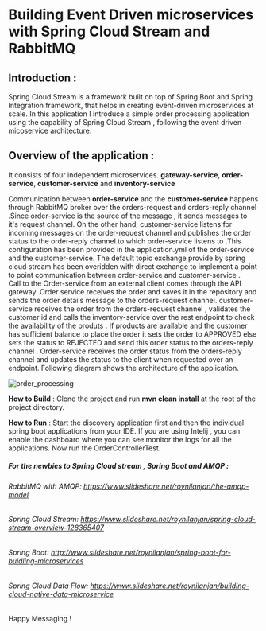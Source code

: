 # Building Event Driven microservices with Spring Cloud Stream and RabbitMQ

## Introduction :

Spring Cloud Stream is a framework built on top of Spring Boot and Spring Integration framework,  that helps in creating event-driven microservices at scale.
In this application I introduce a simple order processing application using the capability of Spring Cloud Stream , following the  event driven micoservice architecture. 
## Overview of the application : 
It consists of four independent microservices. 
**gateway-service**,
**order-service**,
**customer-service** and 
**inventory-service**

Communication between **order-service** and the **customer-service** happens through RabbitMQ broker over the orders-request and orders-reply channel .Since order-service is the source of the message ,
it sends messages to it's request channel. On the other hand, customer-service
listens for incoming messages on the order-request channel and publishes the order status to the order-reply channel to which order-service listens to .This configuration has been provided in the application.yml of the order-service and the customer-service.  The default topic exchange provide by  spring cloud stream has been overidden with direct exchange to implement a point to point communication between order-service and customer-service .  
Call to the Order-service from an external client comes through the API gateway .Order service receives the order and saves it in the repository and sends the order details message to the orders-request channel. customer-service receives the order from the orders-request channel , validates the customer id and calls the inventory-service over the rest endpoint to check the availability of the produts . If products are available and the customer has sufficient balance to place the order it sets the order to APPROVED else sets the status to REJECTED and send this order status to the orders-reply channel . Order-service receives the order status from the orders-reply channel and updates the status to the client when requested over an endpoint. Following diagram shows the architecture of the application.


![order_processing](https://user-images.githubusercontent.com/9249786/52193963-c56d3a80-2877-11e9-9a82-33498f05c037.png)


**How to Build** : Clone the project and run **mvn clean install** at the root of the project directory.


**How to Run**   : Start the discovery application first and then the individual spring boot applications from your IDE. If you are using Intelij , you can enable the dashboard where you can see monitor the logs for all the applications. Now run the OrderControllerTest. 

##### For the newbies to Spring Cloud stream , Spring Boot and AMQP :

###### RabbitMQ with AMQP: https://www.slideshare.net/roynilanjan/the-amqp-model
###### Spring Cloud Stream: https://www.slideshare.net/roynilanjan/spring-cloud-stream-overview-128365407
###### Spring Boot: http://www.slideshare.net/roynilanjan/spring-boot-for-buidling-microservices
###### Spring Cloud Data Flow: https://www.slideshare.net/roynilanjan/building-cloud-native-data-microservice

Happy Messaging !

